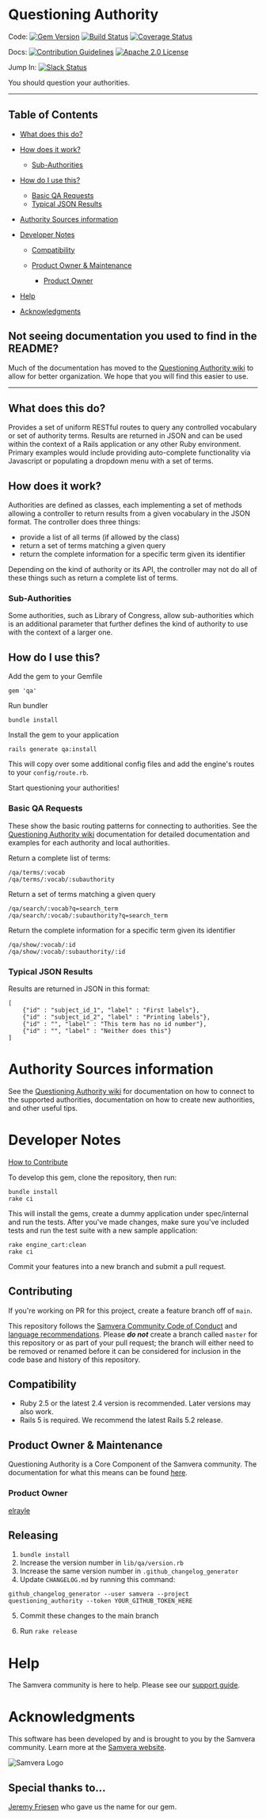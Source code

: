 # Questioning Authority

Code: [![Gem Version](https://badge.fury.io/rb/qa.png)](http://badge.fury.io/rb/qa) [![Build Status](https://circleci.com/gh/samvera/questioning_authority.svg?style=svg)](https://circleci.com/gh/samvera/questioning_authority) [![Coverage Status](https://coveralls.io/repos/github/samvera/questioning_authority/badge.svg?branch=main)](https://coveralls.io/github/samvera/questioning_authority?branch=main)

Docs: [![Contribution Guidelines](http://img.shields.io/badge/CONTRIBUTING-Guidelines-blue.svg)](./CONTRIBUTING.md) [![Apache 2.0 License](http://img.shields.io/badge/APACHE2-license-blue.svg)](./LICENSE)

Jump In: [![Slack Status](http://slack.samvera.org/badge.svg)](http://slack.samvera.org/)

You should question your authorities.

--------------------------------------------------------------------------------

## Table of Contents

- [What does this do?](#what-does-this-do)
- [How does it work?](#how-does-it-work)

  - [Sub-Authorities](#sub-authorities)

- [How do I use this?](#how-do-i-use-this)

  - [Basic QA Requests](#basic-qa-requests)
  - [Typical JSON Results](#typical-json-results)

- [Authority Sources information](#authority-sources-information)

- [Developer Notes](#developer-notes)

  - [Compatibility](#compatibility)
  - [Product Owner & Maintenance](#product-owner--maintenance)

    - [Product Owner](#product-owner)

- [Help](#help)

- [Acknowledgments](#acknowledgments)

## Not seeing documentation you used to find in the README?

Much of the documentation has moved to the [Questioning Authority wiki](https://github.com/samvera/questioning_authority/wiki) to allow for better organization. We hope that you will find this easier to use.

--------------------------------------------------------------------------------

## What does this do?

Provides a set of uniform RESTful routes to query any controlled vocabulary or set of authority terms. Results are returned in JSON and can be used within the context of a Rails application or any other Ruby environment. Primary examples would include providing auto-complete functionality via Javascript or populating a dropdown menu with a set of terms.

## How does it work?

Authorities are defined as classes, each implementing a set of methods allowing a controller to return results from a given vocabulary in the JSON format. The controller does three things:

- provide a list of all terms (if allowed by the class)
- return a set of terms matching a given query
- return the complete information for a specific term given its identifier

Depending on the kind of authority or its API, the controller may not do all of these things such as return a complete list of terms.

### Sub-Authorities

Some authorities, such as Library of Congress, allow sub-authorities which is an additional parameter that further defines the kind of authority to use with the context of a larger one.

## How do I use this?

Add the gem to your Gemfile

```
gem 'qa'
```

Run bundler

```
bundle install
```

Install the gem to your application

```
rails generate qa:install
```

This will copy over some additional config files and add the engine's routes to your `config/route.rb`.

Start questioning your authorities!

### Basic QA Requests

These show the basic routing patterns for connecting to authorities. See the [Questioning Authority wiki](https://github.com/samvera/questioning_authority/wiki) documentation for detailed documentation and examples for each authority and local authorities.

Return a complete list of terms:

```
/qa/terms/:vocab
/qa/terms/:vocab/:subauthority
```

Return a set of terms matching a given query

```
/qa/search/:vocab?q=search_term
/qa/search/:vocab/:subauthority?q=search_term
```

Return the complete information for a specific term given its identifier

```
/qa/show/:vocab/:id
/qa/show/:vocab/:subauthority/:id
```

### Typical JSON Results

Results are returned in JSON in this format:

```
[
    {"id" : "subject_id_1", "label" : "First labels"},
    {"id" : "subject_id_2", "label" : "Printing labels"},
    {"id" : "", "label" : "This term has no id number"},
    {"id" : "", "label" : "Neither does this"}
]
```

# Authority Sources information

See the [Questioning Authority wiki](https://github.com/samvera/questioning_authority/wiki) for documentation on how to connect to the supported authorities, documentation on how to create new authorities, and other useful tips.

# Developer Notes

[How to Contribute](./CONTRIBUTING.md)

To develop this gem, clone the repository, then run:

```
bundle install
rake ci
```

This will install the gems, create a dummy application under spec/internal and run the tests. After you've made changes, make sure you've included tests and run the test suite with a new sample application:

```
rake engine_cart:clean
rake ci
```

Commit your features into a new branch and submit a pull request.

## Contributing 

If you're working on PR for this project, create a feature branch off of `main`. 

This repository follows the [Samvera Community Code of Conduct](https://samvera.atlassian.net/wiki/spaces/samvera/pages/405212316/Code+of+Conduct) and [language recommendations](https://github.com/samvera/maintenance/blob/main/templates/CONTRIBUTING.md#language).  Please ***do not*** create a branch called `master` for this repository or as part of your pull request; the branch will either need to be removed or renamed before it can be considered for inclusion in the code base and history of this repository.

## Compatibility

- Ruby 2.5 or the latest 2.4 version is recommended. Later versions may also work.
- Rails 5 is required. We recommend the latest Rails 5.2 release.

## Product Owner & Maintenance

Questioning Authority is a Core Component of the Samvera community. The documentation for what this means can be found [here](http://samvera.github.io/core_components.html#requirements-for-a-core-component).

### Product Owner

[elrayle](https://github.com/elrayle)

## Releasing

1. `bundle install`
2. Increase the version number in `lib/qa/version.rb`
3. Increase the same version number in `.github_changelog_generator`
4. Update `CHANGELOG.md` by running this command:

  ```
  github_changelog_generator --user samvera --project questioning_authority --token YOUR_GITHUB_TOKEN_HERE
  ```

5. Commit these changes to the main branch

6. Run `rake release`

# Help

The Samvera community is here to help. Please see our [support guide](./SUPPORT.md).

# Acknowledgments

This software has been developed by and is brought to you by the Samvera community. Learn more at the [Samvera website](http://samvera.org/).

![Samvera Logo](https://wiki.duraspace.org/download/thumbnails/87459292/samvera-fall-font2-200w.png?version=1&modificationDate=1498550535816&api=v2)

## Special thanks to...

[Jeremy Friesen](https://github.com/jeremyf) who gave us the name for our gem.

